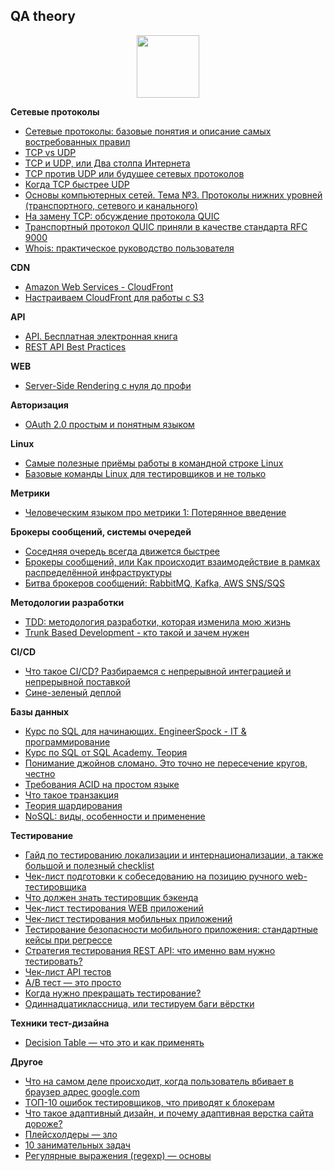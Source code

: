 ## QA theory

<div id="header" align="center">
  <img src="http://sun9-1.userapi.com/s/v1/if1/TssEsVjQ5EHnj9RERY3kWXaPk1fZiCuRYJgssvUKYmSQ4wFm94AQyyaKLbZ9gVZOTrYCbA.jpg?size=604x345&quality=96&type=album" width="100"/>
</div>

**Сетевые протоколы**
- [Сетевые протоколы: базовые понятия и описание самых востребованных правил](https://selectel.ru/blog/network-protocols/)
- [TCP vs UDP](https://github.com/vypiemzalyubov/qa-theory/wiki/TCP-vs-UDP)
- [TCP и UDP, или Два столпа Интернета](https://habr.com/ru/articles/711578/)
- [TCP против UDP или будущее сетевых протоколов](https://habr.com/ru/companies/oleg-bunin/articles/461829/)
- [Когда TCP быстрее UDP](https://habr.com/ru/companies/ruvds/articles/598615/)
- [Основы компьютерных сетей. Тема №3. Протоколы нижних уровней (транспортного, сетевого и канального)](https://habr.com/ru/articles/308636/)
- [На замену TCP: обсуждение протокола QUIC](https://habr.com/ru/companies/vasexperts/articles/509630/)
- [Транспортный протокол QUIC приняли в качестве стандарта RFC 9000](https://habr.com/ru/companies/globalsign/articles/560342/)
- [Whois: практическое руководство пользователя](https://habr.com/ru/articles/165869/)

**CDN**
- [Amazon Web Services - CloudFront](https://github.com/vypiemzalyubov/qa-theory/wiki/Amazon-Web-Services-%E2%80%93-CloudFront)
- [Настраиваем CloudFront для работы с S3](https://habr.com/ru/articles/45081/)

**API**
- [API. Бесплатная электронная книга](https://twirl.github.io/The-API-Book/index.ru.html)
- [REST API Best Practices](https://habr.com/ru/articles/351890/)

**WEB**
- [Server-Side Rendering с нуля до профи](https://habr.com/ru/articles/527310/)
  
**Авторизация**
- [OAuth 2.0 простым и понятным языком](https://habr.com/ru/companies/vk/articles/115163/)

**Linux**
- [Самые полезные приёмы работы в командной строке Linux](https://habr.com/ru/companies/ruvds/articles/323330/)
- [Базовые команды Linux для тестировщиков и не только](https://habr.com/ru/articles/481398/)

**Метрики**
- [Человеческим языком про метрики 1: Потерянное введение](https://habr.com/ru/companies/tochka/articles/683608/)

**Брокеры сообщений, cистемы очередей**
- [Соседняя очередь всегда движется быстрее](https://habr.com/ru/companies/oleg-bunin/articles/579354/)
- [Брокеры сообщений, или Как происходит взаимодействие в рамках распределённой инфраструктуры](https://habr.com/ru/companies/sberbank/articles/669456/)
- [Битва брокеров сообщений: RabbitMQ, Kafka, AWS SNS/SQS](https://habr.com/ru/companies/yandex_praktikum/articles/700608/)

**Методологии разработки**
- [TDD: методология разработки, которая изменила мою жизнь](https://habr.com/ru/companies/ruvds/articles/450316/)
- [Trunk Based Development - кто такой и зачем нужен](https://habr.com/ru/companies/avito/articles/680522/)

**CI/CD**
- [Что такое CI/CD? Разбираемся с непрерывной интеграцией и непрерывной поставкой](https://habr.com/ru/companies/otus/articles/515078/)
- [Сине-зеленый деплой](https://habr.com/ru/articles/309832/)

**Базы данных**
- [Курс по SQL для начинающих. EngineerSpock - IT & программирование](https://www.youtube.com/playlist?list=PLBheEHDcG7-k1Y_Uy04Dj2ylWhcfSfqoF)
- [Курс по SQL от SQL Academy. Теория](https://github.com/SQL-Academy/ru.sql-academy)
- [Понимание джойнов сломано. Это точно не пересечение кругов, честно](https://habr.com/ru/articles/448072/)
- [Требования ACID на простом языке](https://habr.com/ru/articles/555920/)
- [Что такое транзакция](https://habr.com/ru/articles/537594/)
- [Теория шардирования](https://habr.com/ru/companies/oleg-bunin/articles/433370/)
- [NoSQL: виды, особенности и применение](https://telegra.ph/NoSQL-vidy-osobennosti-i-primenenie-08-05)

**Тестирование**
- [Гайд по тестированию локализации и интернационализации, а также большой и полезный checklist](https://habr.com/ru/articles/532836/)
- [Чек-лист подготовки к собеседованию на позицию ручного web-тестировщика](https://habr.com/ru/companies/renins/articles/564522/)
- [Что должен знать тестировщик бэкенда](https://habr.com/ru/articles/491188/)
- [Чек-лист тестирования WEB приложений](https://habr.com/ru/articles/542422/)
- [Чек-лист тестирования мобильных приложений](https://habr.com/ru/articles/534190/)
- [Тестирование безопасности мобильного приложения: стандартные кейсы при регрессе](https://telegra.ph/Testirovanie-bezopasnosti-mobilnogo-prilozheniya-standartnye-kejsy-pri-regresse-08-02)
- [Стратегия тестирования REST API: что именно вам нужно тестировать?](https://habr.com/ru/articles/568360/)
- [Чек-лист API тестов](https://gist.github.com/zeburek/8c165c9e8676945d75d91fe2f2addf8d)
- [A/B тест — это просто](https://habr.com/ru/articles/233911/)
- [Когда нужно прекращать тестирование?](https://software-testing.ru/library/testing/general-testing/947-when-do-we-stop-testing)
- [Одиннадцатиклассница, или тестируем баги вёрстки](https://habr.com/ru/companies/2gis/articles/246831/)

**Техники тест-дизайна**
- [Decision Table — что это и как применять](https://habr.com/ru/articles/546432/)

**Другое**  
- [Что на самом деле происходит, когда пользователь вбивает в браузер адрес google.com](https://habr.com/ru/companies/htmlacademy/articles/254825/)
- [ТОП-10 ошибок тестировщиков, что приводят к блокерам](https://habr-com.cdn.ampproject.org/c/s/habr.com/ru/amp/post/576756/)
- [Что такое адаптивный дизайн, и почему адаптивная верстка сайта дороже?](https://vc.ru/design/166963-chto-takoe-adaptivnyy-dizayn-i-pochemu-adaptivnaya-verstka-sayta-dorozhe)
- [Плейсхолдеры — зло](https://habr.com/ru/articles/235117/)
- [10 занимательных задач](https://habr.com/ru/articles/228489/)
- [Регулярные выражения (regexp) — основы](https://habr.com/ru/articles/545150/)
